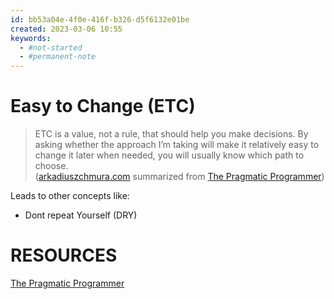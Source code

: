 ```yaml
---
id: bb53a04e-4f0e-416f-b326-d5f6132e01be
created: 2023-03-06 10:55
keywords: 
  - #not-started
  - #permanent-note
---
```



Easy to Change (ETC)
======================================================================

> ETC is a value, not a rule, that should help you make decisions. 
> By asking whether the approach I’m taking will make it relatively easy to change it later when needed, you will usually know which path to choose.  
  ([arkadiuszchmura.com](https://arkadiuszchmura.com/posts/my-key-takeaways-from-the-pragmatic-programmer/) summarized from [The Pragmatic Programmer](resources/ThomasHunt2019_The-Pragmatic-Programmer.md))


Leads to other concepts like: 
* Dont repeat Yourself (DRY)



RESOURCES
======================================================================

[The Pragmatic Programmer](../resources/ThomasHunt2019_The-Pragmatic-Programmer.md)
